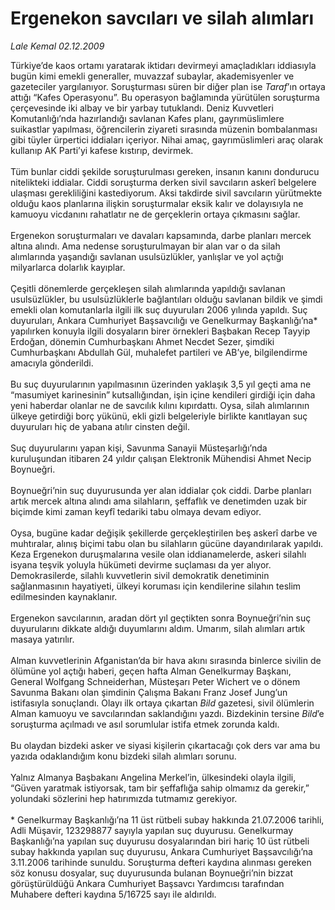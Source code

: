 # Ergenekon savcıları ve silah alımları

*Lale Kemal 02.12.2009*

<div class="taraf_structure_2col_1zq">
<div class="margen_n">



 <p>Türkiye’de kaos ortamı yaratarak iktidarı devirmeyi amaçladıkları iddiasıyla bugün kimi emekli generaller, muvazzaf subaylar, akademisyenler ve gazeteciler yargılanıyor. Soruşturması süren bir diğer plan ise <i>Taraf</i>’ın ortaya attığı “Kafes Operasyonu”. Bu operasyon bağlamında yürütülen soruşturma çerçevesinde iki albay ve bir yarbay tutuklandı. Deniz Kuvvetleri Komutanlığı’nda hazırlandığı savlanan Kafes planı, gayrımüslimlere suikastlar yapılması, öğrencilerin ziyareti sırasında müzenin bombalanması gibi tüyler ürpertici iddiaları içeriyor. Nihai amaç, gayrımüslimleri araç olarak kullanıp AK Parti’yi kafese kıstırıp, devirmek. <br/><br/>Tüm bunlar ciddi şekilde soruşturulması gereken, insanın kanını dondurucu nitelikteki iddialar. Ciddi soruşturma derken sivil savcıların askerî belgelere ulaşması gerekliliğini kastediyorum. Aksi takdirde sivil savcıların yürütmekte olduğu kaos planlarına ilişkin soruşturmalar eksik kalır ve dolayısıyla ne kamuoyu vicdanını rahatlatır ne de gerçeklerin ortaya çıkmasını sağlar. <br/><br/>Ergenekon soruşturmaları ve davaları kapsamında, darbe planları mercek altına alındı. Ama nedense soruşturulmayan bir alan var o da silah alımlarında yaşandığı savlanan usulsüzlükler, yanlışlar ve yol açtığı milyarlarca dolarlık kayıplar. <br/><br/>Çeşitli dönemlerde gerçekleşen silah alımlarında yapıldığı savlanan usulsüzlükler, bu usulsüzlüklerle bağlantıları olduğu savlanan bildik ve şimdi emekli olan komutanlarla ilgili ilk suç duyuruları 2006 yılında yapıldı. Suç duyuruları, Ankara Cumhuriyet Başsavcılığı ve Genelkurmay Başkanlığı’na* yapılırken konuyla ilgili dosyaların birer örnekleri Başbakan Recep Tayyip Erdoğan, dönemin Cumhurbaşkanı Ahmet Necdet Sezer, şimdiki Cumhurbaşkanı Abdullah Gül, muhalefet partileri ve AB’ye, bilgilendirme amacıyla gönderildi. <br/><br/>Bu suç duyurularının yapılmasının üzerinden yaklaşık 3,5 yıl geçti ama ne “masumiyet karinesinin”<b> </b>kutsallığından, işin içine kendileri girdiği için daha yeni haberdar olanlar ne de savcılık kılını kıpırdattı. Oysa, silah alımlarının ülkeye getirdiği borç yükünü, ekli gizli belgeleriyle birlikte kanıtlayan suç duyuruları hiç de yabana atılır cinsten değil. <br/><br/>Suç duyurularını yapan kişi, Savunma Sanayii Müsteşarlığı’nda kuruluşundan itibaren 24 yıldır çalışan Elektronik Mühendisi Ahmet Necip Boynueğri. <br/><br/>Boynueğri’nin suç duyurusunda yer alan iddialar çok ciddi. Darbe planları artık mercek altına alındı ama silahların, şeffaflık ve denetimden uzak bir biçimde kimi zaman keyfî tedariki tabu olmaya devam ediyor. <br/><br/>Oysa, bugüne kadar değişik şekillerde gerçekleştirilen beş askerî darbe ve muhtıralar, alınış biçimi tabu olan bu silahların gücüne dayandırılarak yapıldı. Keza Ergenekon duruşmalarına vesile olan iddianamelerde, askeri silahlı isyana teşvik yoluyla hükümeti devirme suçlaması da yer alıyor. Demokrasilerde, silahlı kuvvetlerin sivil demokratik denetiminin sağlanmasının hayatiyeti, ülkeyi koruması için kendilerine silahın teslim edilmesinden kaynaklanır. <br/><br/>Ergenekon savcılarının, aradan dört yıl geçtikten sonra Boynueğri’nin suç duyurularını dikkate aldığı duyumlarını aldım. Umarım, silah alımları artık masaya yatırılır. <br/><br/>Alman kuvvetlerinin Afganistan’da bir hava akını sırasında binlerce sivilin de ölümüne yol açtığı haberi, geçen hafta Alman Genelkurmay Başkanı, General Wolfgang Schneiderhan, Müsteşarı Peter Wichert ve o dönem Savunma Bakanı olan şimdinin Çalışma Bakanı Franz Josef Jung’un istifasıyla sonuçlandı. Olayı ilk ortaya çıkartan <i>Bild</i> gazetesi, sivil ölümlerin Alman kamuoyu ve savcılarından saklandığını yazdı. Bizdekinin tersine <i>Bild</i>’e soruşturma açılmadı ve asıl sorumlular istifa etmek zorunda kaldı. <br/><br/>Bu olaydan bizdeki asker ve siyasi kişilerin çıkartacağı çok ders var ama bu yazıda odaklandığım konu bizdeki silah alımları sorunu. <br/><br/>Yalnız Almanya Başbakanı Angelina Merkel’in, ülkesindeki olayla ilgili, “Güven yaratmak istiyorsak, tam bir şeffaflığa sahip olmamız da gerekir,” yolundaki sözlerini hep hatırımızda tutmamız gerekiyor. <br/><br/>* Genelkurmay Başkanlığı’na 11 üst rütbeli subay hakkında 21.07.2006 tarihli, Adli Müşavir, 123298877 sayıyla yapılan suç duyurusu. Genelkurmay Başkanlığı’na yapılan suç duyurusu dosyalarından biri hariç 10 üst rütbeli subay hakkında yapılan suç duyurusu, Ankara Cumhuriyet Başsavcılığı’na 3.11.2006 tarihinde sunuldu. Soruşturma defteri kaydına alınması gereken söz konusu dosyalar, suç duyurusunda bulanan Boynueğri’nin bizzat görüştürüldüğü Ankara Cumhuriyet Başsavcı Yardımcısı tarafından Muhabere defteri kaydına 5/16725 sayı ile aldırıldı.</p>
<br/>
<br/>
<br/>



<br/>


<div id="taraf_not">
</div>

</div>


</div>
